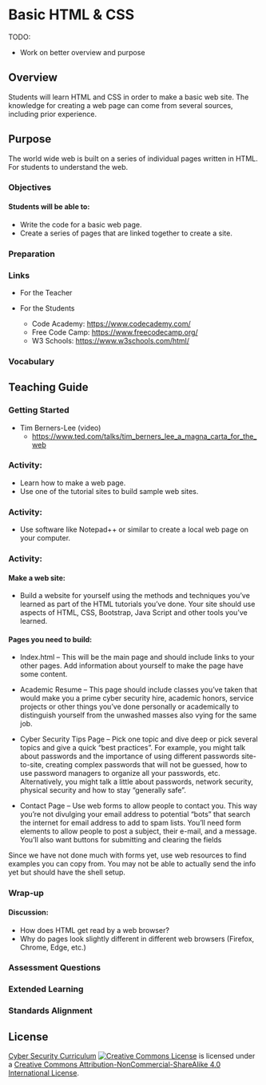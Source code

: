 # Basic HTML & CSS

TODO:
- Work on better overview and purpose

## Overview
Students will learn HTML and CSS in order to make a basic web site. The knowledge for creating a web page can come from several sources, including prior experience.

## Purpose
The world wide web is built on a series of individual pages written in HTML.  For students to understand the web.

### Objectives
#### Students will be able to:
- Write the code for a basic web page.
- Create a series of pages that are linked together to create a site.

### Preparation

### Links
- For the Teacher

- For the Students
	- Code Academy: https://www.codecademy.com/
	- Free Code Camp: https://www.freecodecamp.org/
	- W3 Schools: https://www.w3schools.com/html/

### Vocabulary

## Teaching Guide
### Getting Started
- Tim Berners-Lee (video)
	- https://www.ted.com/talks/tim_berners_lee_a_magna_carta_for_the_web

### Activity:
- Learn how to make a web page.  
- Use one of the tutorial sites to build sample web sites.

### Activity:
- Use software like Notepad++ or similar to create a local web page on your computer.

### Activity:
#### Make a web site:
- Build a website for yourself using the methods and techniques you’ve learned as part of the HTML tutorials you’ve done.  Your site should use aspects of HTML, CSS, Bootstrap, Java Script and other tools you’ve learned.
#### Pages you need to build:
- Index.html – This will be the main page and should include links to your other pages.  Add information about yourself to make the page have some content.

- Academic Resume – This page should include classes you’ve taken that would make you a prime cyber security hire, academic honors, service projects or other things you’ve done personally or academically to distinguish yourself from the unwashed masses also vying for the same job.

- Cyber Security Tips Page – Pick one topic and dive deep or pick several topics and give a quick “best practices”.  For example, you might talk about passwords and the importance of using different passwords site-to-site, creating complex passwords that will not be guessed, how to use password managers to organize all your passwords, etc.  Alternatively, you might talk a little about passwords, network security, physical security and how to stay “generally safe”.

- Contact Page – Use web forms to allow people to contact you.  This way you’re not divulging your email address to potential “bots” that search the internet for email address to add to spam lists.  You’ll need form elements to allow people to post a subject, their e-mail, and a message.  You’ll also want buttons for submitting and clearing the fields

Since we have not done much with forms yet, use web resources to find examples you can copy from.  You may not be able to actually send the info yet but should have the shell setup.

### Wrap-up
#### Discussion:
- How does HTML get read by a web browser?
- Why do pages look slightly different in different web browsers (Firefox, Chrome, Edge, etc.)

### Assessment Questions

### Extended Learning

### Standards Alignment

## License
[Cyber Security Curriculum](https://github.com/DerekBabb/CyberSecurity) <a rel="license" href="http://creativecommons.org/licenses/by-nc-sa/4.0/"><img alt="Creative Commons License" style="border-width:0" src="https://i.creativecommons.org/l/by-nc-sa/4.0/88x31.png" /></a> is licensed under a <a rel="license" href="http://creativecommons.org/licenses/by-nc-sa/4.0/">Creative Commons Attribution-NonCommercial-ShareAlike 4.0 International License</a>.
